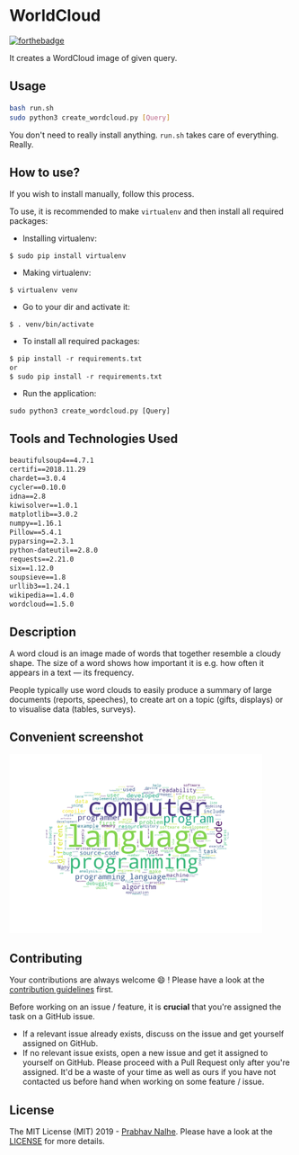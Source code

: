# WorldCloud
[![forthebadge](http://forthebadge.com/images/badges/made-with-python.svg)](http://forthebadge.com)

It creates a WordCloud image of given query.

 ## Usage

 ```sh
 bash run.sh
 sudo python3 create_wordcloud.py [Query]

 ```
 You don't need to really install anything. `run.sh` takes care of everything. Really.

 How to use?
-----------
If you wish to install manually, follow this process.

To use, it is recommended to make `virtualenv` and then install all required packages:

* Installing virtualenv:
```
$ sudo pip install virtualenv
```
* Making virtualenv:
```
$ virtualenv venv
```
* Go to your dir and activate it:
```
$ . venv/bin/activate
```
* To install all required packages:
 ```
 $ pip install -r requirements.txt
 or
 $ sudo pip install -r requirements.txt
```
* Run the application:
```
sudo python3 create_wordcloud.py [Query]
```


 ## Tools and Technologies Used
 ```
 beautifulsoup4==4.7.1
 certifi==2018.11.29
 chardet==3.0.4
 cycler==0.10.0
 idna==2.8
 kiwisolver==1.0.1
 matplotlib==3.0.2
 numpy==1.16.1
 Pillow==5.4.1
 pyparsing==2.3.1
 python-dateutil==2.8.0
 requests==2.21.0
 six==1.12.0
 soupsieve==1.8
 urllib3==1.24.1
 wikipedia==1.4.0
 wordcloud==1.5.0

```

 ## Description
 A word cloud is an image made of words that together resemble a cloudy shape.
 The size of a word shows how important it is e.g. how often it appears in a text — its frequency.

 People typically use word clouds to easily produce a summary of large documents (reports, speeches), to create art on a topic (gifts, displays) or to visualise data (tables, surveys).

 ## Convenient screenshot


<img src="https://github.com/nprabhav/WordCloud/blob/master/images/wc.png" width="450">


 ## Contributing

 Your contributions are always welcome :smile: ! Please have a look at the [contribution guidelines](CONTRIBUTING.md) first.

 Before working on an issue / feature, it is **crucial** that you're assigned the task on a GitHub issue.
 * If a relevant issue already exists, discuss on the issue and get yourself assigned on GitHub.
 * If no relevant issue exists, open a new issue and get it assigned to yourself on GitHub.
 Please proceed with a Pull Request only after you're assigned. It'd be a waste of your time as well as ours if you have not contacted us before hand when working on some feature / issue.


 ## License
 The MIT License (MIT) 2019 - [Prabhav Nalhe](https://github.com/nprabhav).
 Please have a look at the [LICENSE](LICENSE) for more details.
